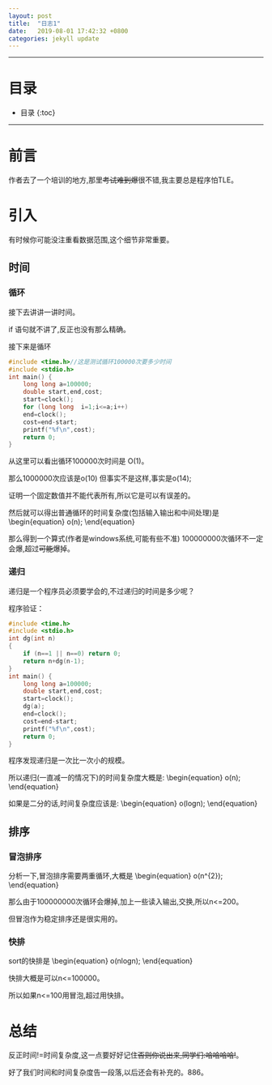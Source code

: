 ```yaml
---
layout: post
title:  "日志1"
date:   2019-08-01 17:42:32 +0800
categories: jekyll update
---
```


---

# 目录

* 目录
{:toc}

---

# 前言

作者去了一个培训的地方,那里~~考试难到爆~~很不错,我主要总是程序怕TLE。

# 引入

有时候你可能没注重看数据范围,这个细节非常重要。

## 时间
 
### 循环

接下去讲讲一讲时间。


if 语句就不讲了,反正也没有那么精确。


接下来是循环
```cpp
#include <time.h>//这是测试循环100000次要多少时间
#include <stdio.h>
int main() {
	long long a=100000;
	double start,end,cost;
	start=clock();
	for (long long  i=1;i<=a;i++)
	end=clock();
	cost=end-start;
	printf("%f\n",cost);
	return 0;
}
```

从这里可以看出循环100000次时间是 O(1)。


那么1000000次应该是o(10) 但事实不是这样,事实是o(14);


证明一个固定数值并不能代表所有,所以它是可以有误差的。


然后就可以得出普通循环的时间复杂度(包括输入输出和中间处理)是
\begin{equation}
o(n);
\end{equation}


那么得到一个算式(作者是windows系统,可能有些不准) 100000000次循环不一定会爆,超过~~可能~~爆掉。

### 递归

递归是一个程序员必须要学会的,不过递归的时间是多少呢？

程序验证：

```cpp
#include <time.h>
#include <stdio.h>
int dg(int n)
{
	if (n==1 || n==0) return 0;
	return n+dg(n-1);
}
int main() {
	long long a=100000;
	double start,end,cost;
	start=clock();
	dg(a);
	end=clock();
	cost=end-start;
	printf("%f\n",cost);
	return 0;
}
```

程序发现递归是一次比一次小的规模。


所以递归(一直减一的情况下)的时间复杂度大概是:
\begin{equation}
o(n);
\end{equation}


如果是二分的话,时间复杂度应该是:
\begin{equation}
o(logn);
\end{equation}


## 排序

### 冒泡排序

分析一下,冒泡排序需要两重循环,大概是
\begin{equation}
o(n^{2});
\end{equation}

那么由于100000000次循环会爆掉,加上一些读入输出,交换,所以n<=200。


但冒泡作为稳定排序还是很实用的。

### 快排

sort的快排是
\begin{equation}
o(nlogn);
\end{equation}

快排大概是可以n<=100000。


所以如果n<=100用冒泡,超过用快排。

# 总结
反正时间!=时间复杂度,这一点要好好记住~~否则你说出来,同学们:哈哈哈哈!~~。


好了我们时间和时间复杂度告一段落,以后还会有补充的。886。



